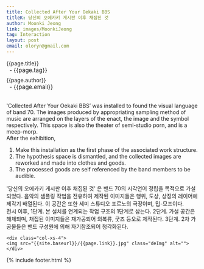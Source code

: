 ```yaml
---
title: Collected After Your Oekaki BBS
titleK: 당신의 오에카키 게시판 이후 채집된 것
author: Moonki Jeong
link: images/MoonkiJeong
tag: Interaction
layout: post
email: oloryn@gmail.com
---	
```


<div class="container">

<div class="deDep">
{{page.title}}<br>
<p style="font-size:15px; margin:0px; padding:0px 0px 0px 8px; margin:0px 0px 8px 0px;">- {{page.tag}}</p>
{{page.author}}<br>
<p style="font-size:15px; margin:0px; padding:0px 0px 0px 8px;">- {{page.email}}</p>
</div>

<br>

<div class="det lato">

<!--영문-->

'Collected After Your Oekaki BBS’ was installed to found the visual language of band 70. The images produced by appropriating sampling method of music are arranged on the layers of the enact, the image and the symbol respectively. This space is also the theater of semi-studio porn, and is a meep-morp.
<br>
After the exhibition,
1. Make this installation as the first phase of the associated work structure.
2. The hypothesis space is dismantled, and the collected images are reworked and made into clothes and goods.
3. The processed goods are self referenced by the band members to be audible.
 
<!--영문-->

</div>


<div class="noto">
<!--국문-->

'당신의 오에카키 게시판 이후 채집된 것' 은 밴드 70의 시각언어 정립을 목적으로 가설되었다. 음악의 샘플링 작법을 전유하여 제작된 이미지들은 행위, 도상, 상징의 레이어에 제각기 배열된다. 이 공간은 또한 세미 스튜디오 포르노의 극장이며, 밉-모프이다.
<br>
전시 이후,
1단계. 본 설치를 연계되는 작업 구조의 1단계로 삼는다.
2단계. 가설 공간은 해체되며, 채집된 이미지들은 재가공되어 의복류, 굿즈 등오로 제작된다. 
3단계. 2차 가공물들은 밴드 구성원에 의해 자기참조되어 청각화된다.

<!--국문-->

</div>

<div class="row noto">
	
	<div class="col-xs-4">
	<img src="{{site.baseurl}}/{{page.link}}.jpg" class="deImg" alt=""></div>
	
</div>

	

</div> 

{% include footer.html %}